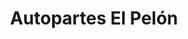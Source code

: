 ---
title: "Autopartes El Pelón"
url: /jilotepec/autopartes-el-pelon/
shop: piezas de automóviles
---